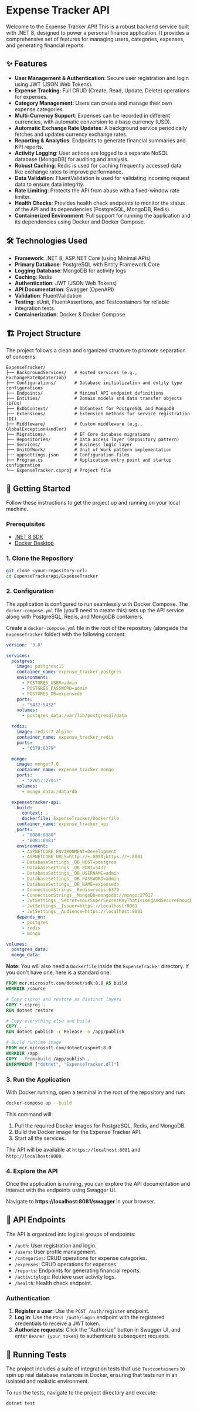 # Expense Tracker API

Welcome to the Expense Tracker API! This is a robust backend service built with .NET 8, designed to power a personal finance application. It provides a comprehensive set of features for managing users, categories, expenses, and generating financial reports.

## ✨ Features

- **User Management & Authentication**: Secure user registration and login using JWT (JSON Web Tokens).
- **Expense Tracking**: Full CRUD (Create, Read, Update, Delete) operations for expenses.
- **Category Management**: Users can create and manage their own expense categories.
- **Multi-Currency Support**: Expenses can be recorded in different currencies, with automatic conversion to a base currency (USD).
- **Automatic Exchange Rate Updates**: A background service periodically fetches and updates currency exchange rates.
- **Reporting & Analytics**: Endpoints to generate financial summaries and KPI reports.
- **Activity Logging**: User actions are logged to a separate NoSQL database (MongoDB) for auditing and analysis.
- **Robust Caching**: Redis is used for caching frequently accessed data like exchange rates to improve performance.
- **Data Validation**: FluentValidation is used for validating incoming request data to ensure data integrity.
- **Rate Limiting**: Protects the API from abuse with a fixed-window rate limiter.
- **Health Checks**: Provides health check endpoints to monitor the status of the API and its dependencies (PostgreSQL, MongoDB, Redis).
- **Containerized Environment**: Full support for running the application and its dependencies using Docker and Docker Compose.

## 🛠️ Technologies Used

- **Framework**: .NET 8, ASP.NET Core (using Minimal APIs)
- **Primary Database**: PostgreSQL with Entity Framework Core
- **Logging Database**: MongoDB for activity logs
- **Caching**: Redis
- **Authentication**: JWT (JSON Web Tokens)
- **API Documentation**: Swagger (OpenAPI)
- **Validation**: FluentValidation
- **Testing**: xUnit, FluentAssertions, and Testcontainers for reliable integration tests.
- **Containerization**: Docker & Docker Compose

## 🏗️ Project Structure

The project follows a clean and organized structure to promote separation of concerns.

```
ExpenseTracker/
├── BackgroundServices/   # Hosted services (e.g., ExchangeRateUpdaterJob)
├── Configurations/       # Database initialization and entity type configurations
├── Endpoints/            # Minimal API endpoint definitions
├── Entities/             # Domain models and data transfer objects (DTOs)
├── ExDbContext/          # DbContext for PostgreSQL and MongoDB
├── Extensions/           # Extension methods for service registration (DI)
├── Middleware/           # Custom middleware (e.g., GlobalExceptionHandler)
├── Migrations/           # EF Core database migrations
├── Repositories/         # Data access layer (Repository pattern)
├── Services/             # Business logic layer
├── UnitOfWork/           # Unit of Work pattern implementation
├── appsettings.json      # Configuration files
├── Program.cs            # Application entry point and startup configuration
└── ExpenseTracker.csproj # Project file
```

## 🚀 Getting Started

Follow these instructions to get the project up and running on your local machine.

### Prerequisites

- [.NET 8 SDK](https://dotnet.microsoft.com/download/dotnet/8.0)
- [Docker Desktop](https://www.docker.com/products/docker-desktop/)

### 1. Clone the Repository

```bash
git clone <your-repository-url>
cd ExpenseTrackerApi/ExpenseTracker
```

### 2. Configuration

The application is configured to run seamlessly with Docker Compose. The `docker-compose.yml` file (you'll need to create this) sets up the API service along with PostgreSQL, Redis, and MongoDB containers.

Create a `docker-compose.yml` file in the root of the repository (alongside the `ExpenseTracker` folder) with the following content:

```yaml
version: '3.8'

services:
  postgres:
    image: postgres:15
    container_name: expense_tracker_postgres
    environment:
      - POSTGRES_USER=admin
      - POSTGRES_PASSWORD=admin
      - POSTGRES_DB=expensedb
    ports:
      - "5432:5432"
    volumes:
      - postgres_data:/var/lib/postgresql/data

  redis:
    image: redis:7-alpine
    container_name: expense_tracker_redis
    ports:
      - "6379:6379"

  mongo:
    image: mongo:7.0
    container_name: expense_tracker_mongo
    ports:
      - "27017:27017"
    volumes:
      - mongo_data:/data/db

  expensetracker-api:
    build:
      context: .
      dockerfile: ExpenseTracker/Dockerfile
    container_name: expense_tracker_api
    ports:
      - "8080:8080"
      - "8081:8081"
    environment:
      - ASPNETCORE_ENVIRONMENT=Development
      - ASPNETCORE_URLS=http://+:8080;https://+:8081
      - DatabaseSettings__DB_HOST=postgres
      - DatabaseSettings__DB_PORT=5432
      - DatabaseSettings__DB_USERNAME=admin
      - DatabaseSettings__DB_PASSWORD=admin
      - DatabaseSettings__DB_NAME=expensedb
      - ConnectionStrings__Redis=redis:6379
      - ConnectionStrings__MongoDb=mongodb://mongo:27017
      - JwtSettings__Secret=YourSuperSecretKeyThatIsLongAndSecureEnough
      - JwtSettings__Issuer=https://localhost:8081
      - JwtSettings__Audience=https://localhost:8081
    depends_on:
      - postgres
      - redis
      - mongo

volumes:
  postgres_data:
  mongo_data:
```

**Note**: You will also need a `Dockerfile` inside the `ExpenseTracker` directory. If you don't have one, here is a standard one:

```Dockerfile
FROM mcr.microsoft.com/dotnet/sdk:8.0 AS build
WORKDIR /source

# Copy csproj and restore as distinct layers
COPY *.csproj .
RUN dotnet restore

# Copy everything else and build
COPY . .
RUN dotnet publish -c Release -o /app/publish

# Build runtime image
FROM mcr.microsoft.com/dotnet/aspnet:8.0
WORKDIR /app
COPY --from=build /app/publish .
ENTRYPOINT ["dotnet", "ExpenseTracker.dll"]
```

### 3. Run the Application

With Docker running, open a terminal in the root of the repository and run:

```bash
docker-compose up --build
```

This command will:
1. Pull the required Docker images for PostgreSQL, Redis, and MongoDB.
2. Build the Docker image for the Expense Tracker API.
3. Start all the services.

The API will be available at `https://localhost:8081` and `http://localhost:8080`.

### 4. Explore the API

Once the application is running, you can explore the API documentation and interact with the endpoints using Swagger UI.

Navigate to **https://localhost:8081/swagger** in your browser.

## 📖 API Endpoints

The API is organized into logical groups of endpoints:

- `/auth`: User registration and login.
- `/users`: User profile management.
- `/categories`: CRUD operations for expense categories.
- `/expenses`: CRUD operations for expenses.
- `/reports`: Endpoints for generating financial reports.
- `/activitylogs`: Retrieve user activity logs.
- `/health`: Health check endpoint.

### Authentication

1.  **Register a user**: Use the `POST /auth/register` endpoint.
2.  **Log in**: Use the `POST /auth/login` endpoint with the registered credentials to receive a JWT token.
3.  **Authorize requests**: Click the "Authorize" button in Swagger UI, and enter `Bearer {your_token}` to authenticate subsequent requests.

## 🧪 Running Tests

The project includes a suite of integration tests that use `Testcontainers` to spin up real database instances in Docker, ensuring that tests run in an isolated and realistic environment.

To run the tests, navigate to the project directory and execute:

```bash
dotnet test
```